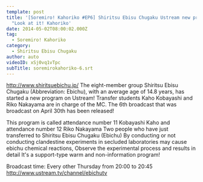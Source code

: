 ```yaml
---
template: post
title: '[Soremiro! Kahoriko #EP6] Shiritsu Ebisu Chugaku Ustream new program
  "Look at it! Kahoriko'
date: 2014-05-02T08:00:02.000Z
tag:
  - Soremiro! Kahoriko
category:
  - Shiritsu Ebisu Chugaku
author: auto
videoID: xSj0vq1vTpc
subTitle: soremirokahoriko-6.srt
---
```

http://www.shiritsuebichu.jp/
The eight-member group Shiritsu Ebisu Chugaku (Abbreviation: Ebichu), with an average age of 14.8 years, has started a new program on Ustream! Transfer students Kaho Kobayashi and Riko Nakayama are in charge of the MC.
The 6th broadcast that was broadcast on April 30th has been released!

This program is called attendance number 11 Kobayashi Kaho and attendance number 12 Riko Nakayama
Two people who have just transferred to Shiritsu Ebisu Chugaku (Ebichu)
By conducting or not conducting clandestine experiments in secluded laboratories
may cause ebichu chemical reactions,
Observe the experimental process and results in detail
It's a support-type warm and non-information program!

Broadcast time: Every other Thursday from 20:00 to 20:45
http://www.ustream.tv/channel/ebichutv